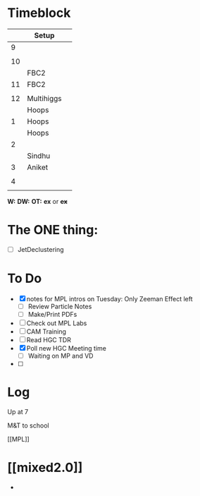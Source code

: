 # Timeblock

|     | Setup      |     |
| --- | ---------- | --- |
| 9   |            |     |
|     |            |     |
| 10  |            |     |
|     | FBC2       |     |
| 11  | FBC2       |     |
|     |            |     |
| 12  | Multihiggs |     |
|     | Hoops      |     |
| 1   | Hoops      |     |
|     | Hoops      |     |
| 2   |            |     |
|     | Sindhu     |     |
| 3   | Aniket     |     |
|     |            |     |
| 4   |            |     |
|     |            |     |

**W:**
**DW:**
**OT:**
**ex** or **~~ex~~**

# The ONE thing: 
- [ ] JetDeclustering


# To Do
- [x]  notes for MPL intros on Tuesday: Only Zeeman Effect left
	- [ ] Review Particle Notes
	- [ ] Make/Print PDFs
- [ ] Check out MPL Labs
- [ ] CAM Training
- [ ] Read HGC TDR
- [x] Poll new HGC Meeting time
	- [ ] Waiting on MP and VD
- [ ] 


# Log

Up at 7

M&T to school

[[MPL]]

# [[mixed2.0]]
- 
